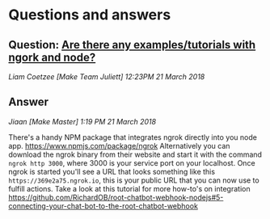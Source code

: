 # Questions and answers

## Question: [Are there any examples/tutorials with ngork and node?](https://offerzen-make.slack.com/archives/C8VD9AS84/p1521626669000084)

_Liam Coetzee [Make Team Juliett] 12:23PM 21 March 2018_

## Answer

_Jiaan [Make Master] 1:19 PM 21 March 2018_

There's a handy NPM package that integrates ngrok directly into you node app. https://www.npmjs.com/package/ngrok Alternatively you can download the ngrok binary from their website and start it with the command `ngrok http 3000`, where 3000 is your service port on your localhost. Once ngrok is started you'll see a URL that looks something like this `https://369e2a75.ngrok.io`, this is your public URL that you can now use to fulfill actions. Take a look at this tutorial for more how-to's on integration https://github.com/RichardOB/root-chatbot-webhook-nodejs#5-connecting-your-chat-bot-to-the-root-chatbot-webhook

